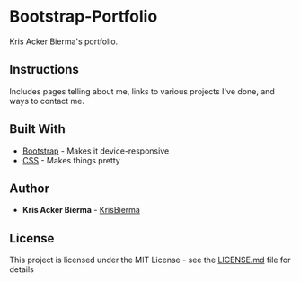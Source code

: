 # Bootstrap-Portfolio
 


Kris Acker Bierma's portfolio. 

## Instructions

Includes pages telling about me, links to various projects I've done, and ways to contact me.

## Built With

* [Bootstrap](https://getbootstrap.com/) - Makes it device-responsive
* [CSS](https://developer.mozilla.org/en-US/docs/Web/CSS) - Makes things pretty

## Author

* **Kris Acker Bierma** - [KrisBierma](https://github.com/KrisBierma)

## License

This project is licensed under the MIT License - see the [LICENSE.md](LICENSE.md) file for details
